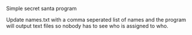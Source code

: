 Simple secret santa program

Update names.txt with a comma seperated list of names and the program will output text files so nobody has to see who is assigned to who.
